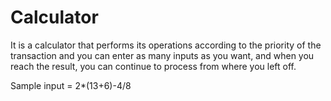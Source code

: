 # Calculator
 It is a calculator that performs its operations according to the priority of the transaction 
 and you can enter as many inputs as you want, and when you reach the result, you can continue to process from where you left off.
 
 
Sample input = 2*(13+6)-4/8 
